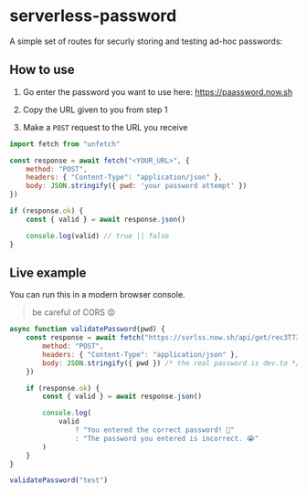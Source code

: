 # serverless-password

A simple set of routes for securly storing and testing ad-hoc passwords:

## How to use

1. Go enter the password you want to use here: https://paassword.now.sh

2. Copy the URL given to you from step 1

3. Make a `POST` request to the URL you receive

```JavaScript
import fetch from "unfetch"

const response = await fetch("<YOUR_URL>", {
    method: "POST",
    headers: { "Content-Type": "application/json" },
    body: JSON.stringify({ pwd: 'your password attempt' })
})

if (response.ok) {
    const { valid } = await response.json()

    console.log(valid) // true || false
}
```

## Live example

You can run this in a modern browser console.

> be careful of CORS 😡

```JavaScript
async function validatePassword(pwd) {
    const response = await fetch("https://svrlss.now.sh/api/get/rec3T73O3WNZk3IZj", {
        method: "POST",
        headers: { "Content-Type": "application/json" },
        body: JSON.stringify({ pwd }) /* the real password is dev.to */
    })

    if (response.ok) {
        const { valid } = await response.json()

        console.log(
            valid
                ? "You entered the correct password! 👏"
                : "The password you entered is incorrect. 😭"
        )
    }
}

validatePassword("test")
```
